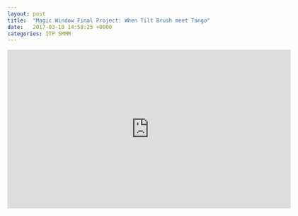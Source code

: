 ```yaml
---
layout: post
title:  "Magic Window Final Project: When Tilt Brush meet Tango"
date:   2017-03-10 14:58:25 +0000
categories: ITP SMMM
---
```



<iframe src=https://chang-itp.github.io/kinectron/IP/ width="640" height="360" frameborder="0" webkitallowfullscreen mozallowfullscreen allowfullscreen></iframe>
